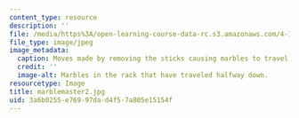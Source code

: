 ```yaml
---
content_type: resource
description: ''
file: /media/https%3A/open-learning-course-data-rc.s3.amazonaws.com/4-110j-design-across-scales-disciplines-and-problem-contexts-spring-2013/3a6b0255e76997dad4f57a805e15154f_marblemaster2.jpg
file_type: image/jpeg
image_metadata:
  caption: Moves made by removing the sticks causing marbles to travel downward.
  credit: ''
  image-alt: Marbles in the rack that have traveled halfway down.
resourcetype: Image
title: marblemaster2.jpg
uid: 3a6b0255-e769-97da-d4f5-7a805e15154f
---
```

